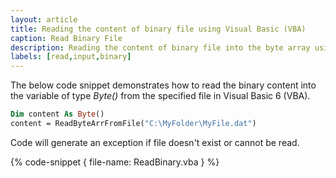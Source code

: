 ```yaml
---
layout: article
title: Reading the content of binary file using Visual Basic (VBA)
caption: Read Binary File
description: Reading the content of binary file into the byte array using Visual Basic (VBA)
labels: [read,input,binary]
---
```

The below code snippet demonstrates how to read the binary content into the variable of type *Byte()* from the specified file in Visual Basic 6 (VBA).

~~~ vb
Dim content As Byte()
content = ReadByteArrFromFile("C:\MyFolder\MyFile.dat")
~~~

Code will generate an exception if file doesn't exist or cannot be read.

{% code-snippet { file-name: ReadBinary.vba } %}